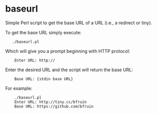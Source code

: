 baseurl
=======

Simple Perl script to get the base URL of a URL (i.e., a redirect or tiny).

To get the base URL simply execute:

```
   ./baseurl.pl
```

Which will give you a prompt beginning with HTTP protocol:

```    
    Enter URL: http://
```
Enter the desired URL and the script will return the base URL:

```    
    Base URL: {stdin base URL}
```
For example:

```
    ./baseurl.pl
    Enter URL: http://tiny.cc/bfruin
    Base URL: https://github.com/bfruin
```
